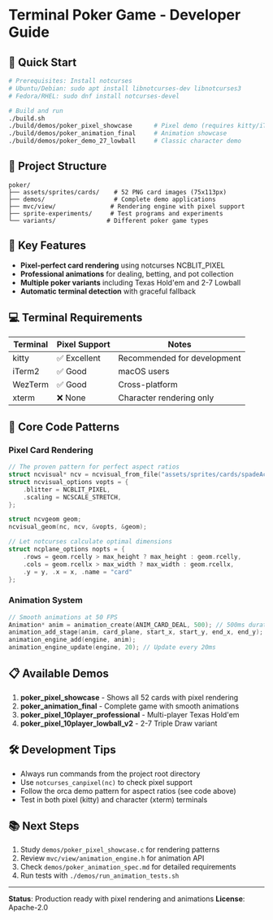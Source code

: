 # Terminal Poker Game - Developer Guide

## 🚀 Quick Start

```bash
# Prerequisites: Install notcurses
# Ubuntu/Debian: sudo apt install libnotcurses-dev libnotcurses3
# Fedora/RHEL: sudo dnf install notcurses-devel

# Build and run
./build.sh
./build/demos/poker_pixel_showcase      # Pixel demo (requires kitty/iTerm2/WezTerm)
./build/demos/poker_animation_final     # Animation showcase
./build/demos/poker_demo_27_lowball     # Classic character demo
```

## 📁 Project Structure

```
poker/
├── assets/sprites/cards/    # 52 PNG card images (75x113px)
├── demos/                   # Complete demo applications
├── mvc/view/               # Rendering engine with pixel support
├── sprite-experiments/     # Test programs and experiments
└── variants/              # Different poker game types
```

## 🎯 Key Features

- **Pixel-perfect card rendering** using notcurses NCBLIT_PIXEL
- **Professional animations** for dealing, betting, and pot collection
- **Multiple poker variants** including Texas Hold'em and 2-7 Lowball
- **Automatic terminal detection** with graceful fallback

## 💻 Terminal Requirements

| Terminal | Pixel Support | Notes |
|----------|--------------|-------|
| kitty | ✅ Excellent | Recommended for development |
| iTerm2 | ✅ Good | macOS users |
| WezTerm | ✅ Good | Cross-platform |
| xterm | ❌ None | Character rendering only |

## 🔧 Core Code Patterns

### Pixel Card Rendering
```c
// The proven pattern for perfect aspect ratios
struct ncvisual* ncv = ncvisual_from_file("assets/sprites/cards/spadeAce.png");
struct ncvisual_options vopts = {
    .blitter = NCBLIT_PIXEL,
    .scaling = NCSCALE_STRETCH,
};

struct ncvgeom geom;
ncvisual_geom(nc, ncv, &vopts, &geom);

// Let notcurses calculate optimal dimensions
struct ncplane_options nopts = {
    .rows = geom.rcelly > max_height ? max_height : geom.rcelly,
    .cols = geom.rcellx > max_width ? max_width : geom.rcellx,
    .y = y, .x = x, .name = "card"
};
```

### Animation System
```c
// Smooth animations at 50 FPS
Animation* anim = animation_create(ANIM_CARD_DEAL, 500); // 500ms duration
animation_add_stage(anim, card_plane, start_x, start_y, end_x, end_y);
animation_engine_add(engine, anim);
animation_engine_update(engine, 20); // Update every 20ms
```

## 📋 Available Demos

1. **poker_pixel_showcase** - Shows all 52 cards with pixel rendering
2. **poker_animation_final** - Complete game with smooth animations
3. **poker_pixel_10player_professional** - Multi-player Texas Hold'em
4. **poker_pixel_10player_lowball_v2** - 2-7 Triple Draw variant

## 🛠️ Development Tips

- Always run commands from the project root directory
- Use `notcurses_canpixel(nc)` to check pixel support
- Follow the orca demo pattern for aspect ratios (see code above)
- Test in both pixel (kitty) and character (xterm) terminals

## 📚 Next Steps

1. Study `demos/poker_pixel_showcase.c` for rendering patterns
2. Review `mvc/view/animation_engine.h` for animation API
3. Check `demos/poker_animation_spec.md` for detailed requirements
4. Run tests with `./demos/run_animation_tests.sh`

---
**Status**: Production ready with pixel rendering and animations
**License**: Apache-2.0